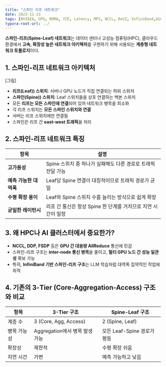```yaml
---
title: "스파인 리프 네트워크"
date: 2023-11-23
tags: [NVIDIA, GPU, RDMA, 지연, Latency, MPI, NCCL, RoCE, InfiniBand,A100,DeepSpeed, DeepSpeed Zero]
typora-root-url: ../
---
```


**스파인-리프(Spine-Leaf) 네트워크**는 데이터 센터나 고성능 컴퓨팅(HPC), 클라우드 환경에서 **고속, 확장성 높은 네트워크 아키텍처**를 구현하기 위해 사용되는 **계층형 네트워크 토폴로지**이다.



## 1. 스파인-리프 네트워크 아키텍처

[그림]



*  **리프(Leaf)) 스위치**: 서버나 GPU 노드가 직접 연결되는 하위 스위치
*  **스파인(Spine)) 스위치**: Leaf 스위치들을 상호 연결하는 백본 스위치
*  모든 **리프는 모든 스파인에 연결**되어 있어 네트워크 병목을 최소화
*  각 리프 스위치는 **모든 스파인 스위치와 연결**
*  서버는 리프 스위치에만 연결됨
*  스파인은 리프 간 **east-west 트래픽**을 처리



## 2. 스파인-리프 네트워크 특징

| 항목                   | 설명                                                         |
| ---------------------- | ------------------------------------------------------------ |
| **고가용성**           | Spine 스위치 중 하나가 실패해도 다른 경로로 트래픽 전달 가능 |
| **예측 가능한 대역폭** | Leaf당 Spine 연결이 대칭적이므로 트래픽 경로가 균일          |
| **수평 확장 용이**     | Leaf와 Spine 스위치 수를 늘리는 방식으로 쉽게 확장           |
| **균일한 레이턴시**    | 리프 간 통신은 항상 Spine 한 단계를 거치므로 지연 시간이 일정 |



## 3. 왜 HPC나 AI 클러스터에서 중요한가?

* **NCCL, DDP, FSDP** 등은 **GPU 간 대용량 AllReduce** 통신에 민감
* 스파인-리프 구조는 **inter-node 통신 병목**을 줄이고, **멀티 GPU 노드 간 성능 일관성** 확보 가능
* 특히, **InfiniBand 기반 스파인-리프 구조**는 LLM 학습처럼 대역폭 집약적인 작업에 최적



## 4. 기존의 3-Tier (Core-Aggregation-Access) 구조와 비교

| 항목        | 3-Tier 구조                    | Spine-Leaf 구조             |
| ----------- | ------------------------------ | --------------------------- |
| 계층 수     | 3 (Core, Agg, Access)          | 2 (Spine, Leaf)             |
| 병목 가능성 | Aggregation에서 병목 발생 가능 | 모든 Leaf-Spine 경로가 평등 |
| 확장성      | 제한적                         | 수평 확장 쉬움              |
| 지연 시간   | 가변                           | 예측 가능하고 낮음          |



